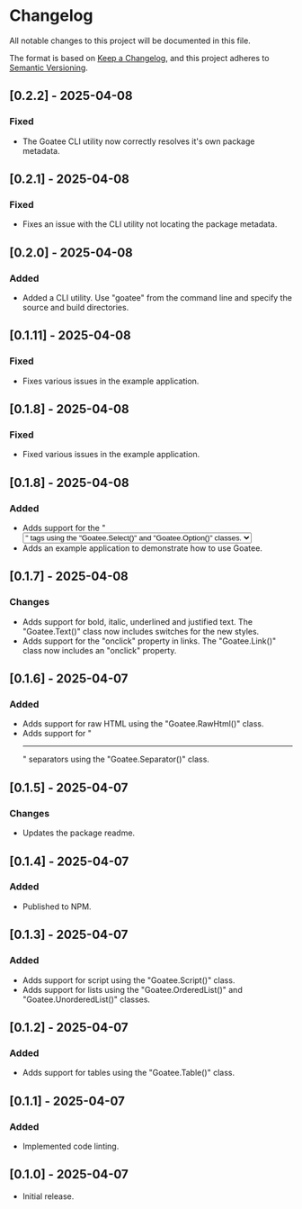 # Changelog

All notable changes to this project will be documented in this file.

The format is based on [Keep a Changelog](https://keepachangelog.com/en/1.1.0/),
and this project adheres to [Semantic Versioning](https://semver.org/spec/v2.0.0.html).

## [0.2.2] - 2025-04-08

### Fixed

- The Goatee CLI utility now correctly resolves it's own package metadata.

## [0.2.1] - 2025-04-08

### Fixed

- Fixes an issue with the CLI utility not locating the package metadata.

## [0.2.0] - 2025-04-08

### Added

- Added a CLI utility. Use "goatee" from the command line and specify the source and build directories.

## [0.1.11] - 2025-04-08

### Fixed

- Fixes various issues in the example application.

## [0.1.8] - 2025-04-08

### Fixed

- Fixed various issues in the example application.

## [0.1.8] - 2025-04-08

### Added

- Adds support for the "<select>" and "<option>" tags using the "Goatee.Select()" and "Goatee.Option()" classes.
- Adds an example application to demonstrate how to use Goatee.

## [0.1.7] - 2025-04-08

### Changes

- Adds support for bold, italic, underlined and justified text. The "Goatee.Text()" class now includes switches for the new styles.
- Adds support for the "onclick" property in links. The "Goatee.Link()" class now includes an "onclick" property.

## [0.1.6] - 2025-04-07

### Added

- Adds support for raw HTML using the "Goatee.RawHtml()" class.
- Adds support for "<hr>" separators using the "Goatee.Separator()" class.

## [0.1.5] - 2025-04-07

### Changes

- Updates the package readme.

## [0.1.4] - 2025-04-07

### Added

- Published to NPM.

## [0.1.3] - 2025-04-07

### Added

- Adds support for script using the "Goatee.Script()" class.
- Adds support for lists using the "Goatee.OrderedList()" and "Goatee.UnorderedList()" classes.

## [0.1.2] - 2025-04-07

### Added

- Adds support for tables using the "Goatee.Table()" class.

## [0.1.1] - 2025-04-07

### Added

- Implemented code linting.

## [0.1.0] - 2025-04-07

- Initial release.
